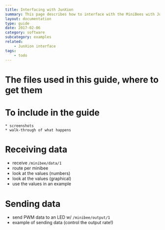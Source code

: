 ```yaml
---
title: Interfacing with JunXion
summary: This page describes how to interface with the MiniBees with JunXion
layout: documentation
type: guide
date: 2017-02-06
category: software
subcategory: examples
related:
    - JunXion interface
tags:
    - todo
---
```


# The files used in this guide, where to get them

# To include in the guide
    * screenshots
    * walk-through of what happens


# Receiving data

* receive `/minibee/data/1`
* route per minibee
* look at the values (numbers)
* look at the values (graphical)
* use the values in an example

# Sending data

* send PWM data to an LED w/ `/minibee/output/1`
* example of sending data (control the output rate!)

